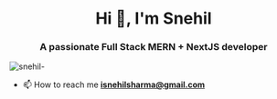 <h1 align="center">Hi 👋, I'm Snehil</h1>
<h3 align="center">A passionate Full Stack MERN + NextJS developer</h3>

![snehil-](https://github.com/snehil-githubrepository/snehil-githubrepository/assets/69778988/19c0effb-adfa-4d89-8b37-93bd7b470865)

- 📫 How to reach me **isnehilsharma@gmail.com**
